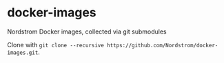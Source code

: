 # docker-images

Nordstrom Docker images, collected via git submodules

Clone with `git clone --recursive https://github.com/Nordstrom/docker-images.git`.
